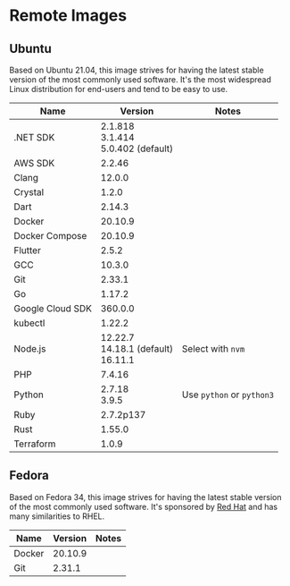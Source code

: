 # Remote Images

## Ubuntu

Based on Ubuntu 21.04, this image strives for having the latest stable version of the most commonly used software. It's the most widespread Linux distribution for end-users and tend to be easy to use.

<!-- BEGIN GENERATED SECTION: ubuntu -->

| Name | Version | Notes |
| ---- | ------- | ----- |
| .NET SDK | 2.1.818<br>3.1.414<br>5.0.402 (default) |
| AWS SDK | 2.2.46 |
| Clang | 12.0.0 |
| Crystal | 1.2.0 |
| Dart | 2.14.3 |
| Docker | 20.10.9 |
| Docker Compose | 20.10.9 |
| Flutter | 2.5.2 |
| GCC | 10.3.0 |
| Git | 2.33.1 |
| Go | 1.17.2 |
| Google Cloud SDK | 360.0.0 |
| kubectl | 1.22.2 |
| Node.js | 12.22.7<br>14.18.1 (default)<br>16.11.1 | Select with `nvm` |
| PHP | 7.4.16 |
| Python | 2.7.18<br>3.9.5 | Use `python` or `python3` |
| Ruby | 2.7.2p137 |
| Rust | 1.55.0 |
| Terraform | 1.0.9 |

<!-- END GENERATED SECTION: ubuntu -->

## Fedora

Based on Fedora 34, this image strives for having the latest stable version of the most commonly used software. It's sponsored by [Red Hat](https://www.redhat.com/) and has many similarities to RHEL.

<!-- BEGIN GENERATED SECTION: fedora -->

| Name | Version | Notes |
| ---- | ------- | ----- |
| Docker | 20.10.9 |
| Git | 2.31.1 |

<!-- END GENERATED SECTION: fedora -->
